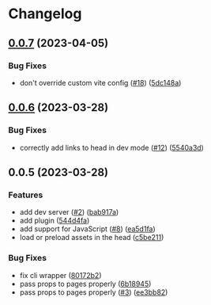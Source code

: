 # Changelog

## [0.0.7](https://github.com/ascorbic/impala/compare/core-v0.0.6...core-v0.0.7) (2023-04-05)


### Bug Fixes

* don't override custom vite config ([#18](https://github.com/ascorbic/impala/issues/18)) ([5dc148a](https://github.com/ascorbic/impala/commit/5dc148aba2575e11fd83d2730d14d0c8ad9fb926))

## [0.0.6](https://github.com/ascorbic/impala/compare/core-v0.0.5...core-v0.0.6) (2023-03-28)


### Bug Fixes

* correctly add links to head in dev mode ([#12](https://github.com/ascorbic/impala/issues/12)) ([5540a3d](https://github.com/ascorbic/impala/commit/5540a3d54edb608bba33e4023650e3eef63e3493))

## 0.0.5 (2023-03-28)


### Features

* add dev server ([#2](https://github.com/ascorbic/impala/issues/2)) ([bab917a](https://github.com/ascorbic/impala/commit/bab917a28df70d9df691f7d1db61bf6e140b7acb))
* add plugin ([544d4fa](https://github.com/ascorbic/impala/commit/544d4fa27d8e5eac8eb2858c8900c8cc7ce44755))
* add support for JavaScript ([#8](https://github.com/ascorbic/impala/issues/8)) ([ea5d1fa](https://github.com/ascorbic/impala/commit/ea5d1fa59623ae70c3ead2b58d5076e5d6605c74))
* load or preload assets in the head ([c5be211](https://github.com/ascorbic/impala/commit/c5be211614a712893e4a9c356850623683bf964d))


### Bug Fixes

* fix cli wrapper ([80172b2](https://github.com/ascorbic/impala/commit/80172b2cdc146ae2b248b79f20eb4cd98ea89b40))
* pass props to pages properly ([6b18945](https://github.com/ascorbic/impala/commit/6b189453d821ad85fdf828f5d270c754fecb0b26))
* pass props to pages properly ([#3](https://github.com/ascorbic/impala/issues/3)) ([ee3bb82](https://github.com/ascorbic/impala/commit/ee3bb8279987dcdd0655ef02a53bad883ee3413a))
